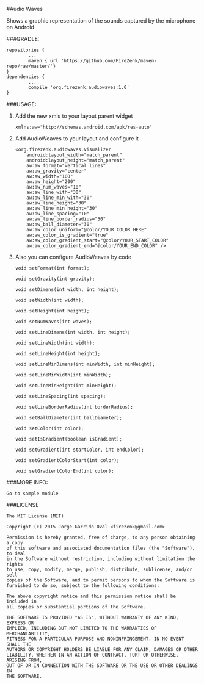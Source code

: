 #Audio Waves

Shows a graphic representation of the sounds captured by the microphone on Android

###GRADLE:

	repositories {
	    	...
	    	maven { url 'https://github.com/FireZenk/maven-repo/raw/master/'}
	}
	dependencies {
			...
	        compile 'org.firezenk:audiowaves:1.0'
	}

###USAGE:

1. Add the new xmls to your layout parent widget

	````
	xmlns:aw="http://schemas.android.com/apk/res-auto"
	````
2. Add AudioWeaves to your layout and configure it

	````
	<org.firezenk.audiowaves.Visualizer
        android:layout_width="match_parent"
        android:layout_height="match_parent"
        aw:aw_format="vertical_lines"
        aw:aw_gravity="center"
        aw:aw_width="100"
        aw:aw_height="200"
        aw:aw_num_waves="10"
        aw:aw_line_with="30"
        aw:aw_line_min_with="30"
        aw:aw_line_height="30"
        aw:aw_line_min_height="30"
        aw:aw_line_spacing="10"
        aw:aw_line_border_radius="50"
        aw:aw_ball_diameter="30"
        aw:aw_color_uniform="@color/YOUR_COLOR_HERE"
        aw:aw_color_is_gradient="true"
        aw:aw_color_gradient_start="@color/YOUR_START_COLOR"
        aw:aw_color_gradient_end="@color/YOUR_END_COLOR" />
	````
3. Also you can configure AudioWeaves by code
	
	````
	void setFormat(int format);

    void setGravity(int gravity);

    void setDimens(int width, int height);

    void setWidth(int width);

    void setHeight(int height);

    void setNumWaves(int waves);

    void setLineDimens(int width, int height);

    void setLineWidth(int width);

    void setLineHeight(int height);

    void setLineMinDimens(int minWidth, int minHeight);

    void setLineMinWidth(int minWidth);

    void setLineMinHeight(int minHeight);

    void setLineSpacing(int spacing);

    void setLineBorderRadius(int borderRadius);

    void setBallDiameter(int ballDiameter);

    void setColor(int color);

    void setIsGradient(boolean isGradient);

    void setGradient(int startColor, int endColor);

    void setGradientColorStart(int color);

    void setGradientColorEnd(int color);
	````

###MORE INFO:

	Go to sample module

###LICENSE

````
The MIT License (MIT)

Copyright (c) 2015 Jorge Garrido Oval <firezenk@gmail.com>

Permission is hereby granted, free of charge, to any person obtaining a copy
of this software and associated documentation files (the "Software"), to deal
in the Software without restriction, including without limitation the rights
to use, copy, modify, merge, publish, distribute, sublicense, and/or sell
copies of the Software, and to permit persons to whom the Software is
furnished to do so, subject to the following conditions:

The above copyright notice and this permission notice shall be included in
all copies or substantial portions of the Software.

THE SOFTWARE IS PROVIDED "AS IS", WITHOUT WARRANTY OF ANY KIND, EXPRESS OR
IMPLIED, INCLUDING BUT NOT LIMITED TO THE WARRANTIES OF MERCHANTABILITY,
FITNESS FOR A PARTICULAR PURPOSE AND NONINFRINGEMENT. IN NO EVENT SHALL THE
AUTHORS OR COPYRIGHT HOLDERS BE LIABLE FOR ANY CLAIM, DAMAGES OR OTHER
LIABILITY, WHETHER IN AN ACTION OF CONTRACT, TORT OR OTHERWISE, ARISING FROM,
OUT OF OR IN CONNECTION WITH THE SOFTWARE OR THE USE OR OTHER DEALINGS IN
THE SOFTWARE.
````